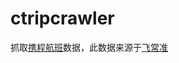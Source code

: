 # ctripcrawler
抓取[携程航班](http://flights.ctrip.com/actualtime/depart-syx/)数据，此数据来源于[飞常准](http://www.variflight.com/)
